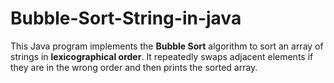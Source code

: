 # Bubble-Sort-String-in-java
This Java program implements the **Bubble Sort** algorithm to sort an array of strings in **lexicographical order**. It repeatedly swaps adjacent elements if they are in the wrong order and then prints the sorted array.
